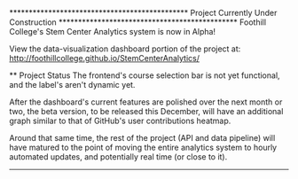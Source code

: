 ********************************************** Project Currently Under Construction **********************************************
Foothill College's Stem Center Analytics system is now in Alpha!

View the data-visualization dashboard portion of the project at:
http://foothillcollege.github.io/StemCenterAnalytics/

** Project Status
The frontend's course selection bar is not yet functional, and the label's aren't dynamic yet.

After the dashboard's current features are polished over the next month or two, the beta version, to be
released this December, will have an additional graph similar to that of GitHub's user contributions heatmap.

Around that same time, the rest of the project (API and data pipeline) will have matured to the point of
moving the entire analytics system to hourly automated updates, and potentially real time (or close to it).
****************************************************************************************************************
